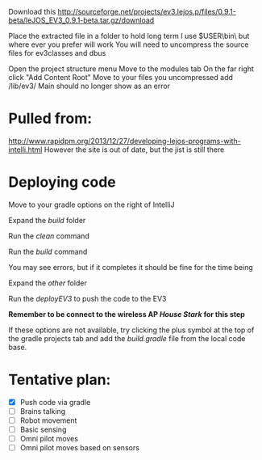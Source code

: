 Download this
http://sourceforge.net/projects/ev3.lejos.p/files/0.9.1-beta/leJOS_EV3_0.9.1-beta.tar.gz/download

Place the extracted file in a folder to hold long term
I use $USER\bin\ but where ever you prefer will work
You will need to uncompress the source files for ev3classes and dbus

Open the project structure menu
Move to the modules tab
On the far right click "Add Content Root"
Move to your files you uncompressed
add /lib/ev3/
Main should no longer show as an error

# Pulled from:
http://www.rapidpm.org/2013/12/27/developing-lejos-programs-with-intelli.html
However the site is out of date, but the jist is still there

# Deploying code
Move to your gradle options on the right of IntelliJ

Expand the *build* folder

Run the *clean* command

Run the *build* command

You may see errors, but if it completes it should be fine for the time being

Expand the *other* folder

Run the *deployEV3* to push the code to the EV3

**Remember to be connect to the wireless AP *House Stark* for this step**

If these options are not available, try clicking the plus symbol at the top of the gradle projects tab and add the *build.gradle* file from the local code base.


# Tentative plan:
- [x] Push code via gradle
- [ ] Brains talking
- [ ] Robot movement
- [ ] Basic sensing
- [ ] Omni pilot moves
- [ ] Omni pilot moves based on sensors